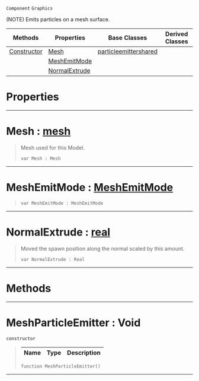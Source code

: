  `Component` `Graphics`



(NOTE) Emits particles on a mesh surface.

|Methods|Properties|Base Classes|Derived Classes|
|---|---|---|---|
|[Constructor](meshparticleemitter.md#meshparticleemitter-void)|[Mesh](meshparticleemitter.md#mesh-zilch-engine-documen)|[particleemittershared](particleemittershared.md)| |
| |[MeshEmitMode](meshparticleemitter.md#meshemitmode-zilch-engine)| | |
| |[NormalExtrude](meshparticleemitter.md#normalextrude-zilch-engin)| | |


 #  Properties


---  
 #  Mesh : [mesh](mesh.md)

> Mesh used for this Model.
> ```TS:Nada
> var Mesh : Mesh


---  
 #  MeshEmitMode : [MeshEmitMode](../enum_reference.md#meshemitmode)

> 
> ```TS:Nada
> var MeshEmitMode : MeshEmitMode


---  
 #  NormalExtrude : [real](../nada_base_types/real.md)

> Moved the spawn position along the normal scaled by this amount.
> ```TS:Nada
> var NormalExtrude : Real


---  
 #  Methods


---  
 #  MeshParticleEmitter : Void

 `constructor`

> 
> |Name|Type|Description|
> |---|---|---|
> ```TS:Nada
> function MeshParticleEmitter()
> ``` 


---  
 

 